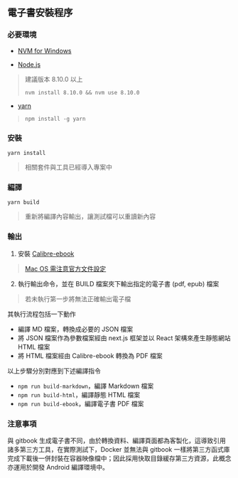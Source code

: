 ## 電子書安裝程序

### 必要環境

+ [NVM for Windows](https://github.com/coreybutler/nvm-windows)

+ [Node.js](https://nodejs.org/en/)
> 建議版本 8.10.0 以上
>
> ```nvm install 8.10.0 && nvm use 8.10.0```

+ [yarn](https://yarnpkg.com/zh-Hans/)
> ```npm install -g yarn```

### 安裝

```
yarn install
```
> 相關套件與工具已經導入專案中

### 編譯

```
yarn build
```
> 重新將編譯內容輸出，讓測試檔可以重讀新內容

### 輸出

1. 安裝 [Calibre-ebook](https://calibre-ebook.com/download)
> [Mac OS 需注意官方文件設定](https://toolchain.gitbook.com/ebook.html)

2. 執行輸出命令，並在 BUILD 檔案夾下輸出指定的電子書 (pdf, epub) 檔案
> 若未執行第一步將無法正確輸出電子檔

其執行流程包括一下動作

+ 編譯 MD 檔案，轉換成必要的 JSON 檔案
+ 將 JSON 檔案作為參數檔案經由 next.js 框架並以 React 架構來產生靜態網站 HTML 檔案
+ 將 HTML 檔案經由 Calibre-ebook 轉換為 PDF 檔案

以上步驟分別對應到下述編譯指令

+ ```npm run build-markdown```，編譯 Markdown 檔案
+ ```npm run build-html```，編譯靜態 HTML 檔案
+ ```npm run build-ebook```，編譯電子書 PDF 檔案

### 注意事項

與 gitbook 生成電子書不同，由於轉換資料、編譯頁面都為客製化，這導致引用諸多第三方工具，在實際測試下，Docker 並無法與 gitbook 一樣將第三方函式庫完成下載後一併封裝在容器映像檔中；因此採用快取目錄緩存第三方資源，此概念亦運用於開發 Android 編譯環境中。
